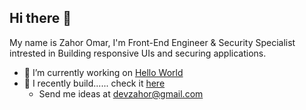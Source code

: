 ## Hi there 👋
My name is Zahor Omar, I'm Front-End Engineer & Security Specialist intrested in Building responsive UIs and securing applications.
- 🔭 I’m currently working on [Hello World](www.linkedin.com/in/zahoromar)
- 🌱 I recently build...... check it [here](www.linkedin.com/in/zahoromar)
  - Send me ideas at devzahor@gmail.com 

